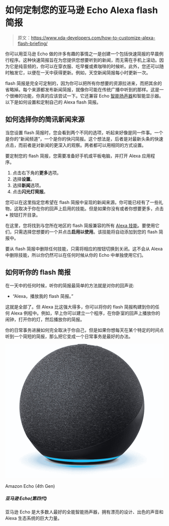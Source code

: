 # 如何定制您的亚马逊 Echo Alexa flash 简报

> 原文：<https://www.xda-developers.com/how-to-customize-alexa-flash-briefing/>

你可以用亚马逊 Echo 做的许多有趣的事情之一是创建一个包括快速简报的早晨例行程序。这种快速简报旨在为您提供您想要听到的新闻，而无需在手机上滚动。因为它是纯音频的，你可以在穿衣服、吃早餐或煮咖啡的时候听。此外，您还可以随时触发它，以便在一天中获得更新。例如，天空新闻简报每小时更新一次。

flash 简报是完全可定制的，因为你可以把所有你想要的资源拉进来，而把其余的省略掉。每个来源都发布新闻简报，就像你可能在传统广播中听到的那样。这是一个很棒的功能，你真的应该尝试一下。它还兼容 Echo [智能扬声器](https://www.xda-developers.com/best-smart-speakers/)和智能显示器。以下是如何设置和定制自己的 Alexa flash 简报。

## 如何选择你的简讯新闻来源

当您设置 flash 简报时，您会看到两个不同的选项，听起来好像是同一件事。一个是你的“新闻频道”，一个是你的快闪简报。这个想法是，后者是对最新头条的快速点击，而前者是对新闻的更深入的观察。两者都可以用相同的方式设置。

要定制您的 flash 简报，您需要准备好手机或平板电脑，并打开 Alexa 应用程序。

1.  点击右下角的**更多**选项。
2.  选择**设置**。
3.  选择**新闻**选项。
4.  点击**闪光灯简报**。

您可以在这里指定您希望在 flash 简报中呈现的新闻来源。你可能已经有了一些礼物，这取决于你在你的回声上启用的技能。但是如果你没有或者你想要更多，点击 **+** 按钮打开目录。

在这里，您将找到与您所在地区的 flash 简报兼容的所有 [Alexa 技能](https://www.xda-developers.com/best-alexa-skills/)。要使用它们，只需选择您想要的一个并点击**启用以使用**。该技能将自动添加到您的 flash 简报中。

要从 flash 简报中删除任何技能，只需将相应的按钮切换到关闭。这不会从 Alexa 中删除技能，所以你仍然可以在任何时候从你的 Echo 中单独使用它们。

## 如何听你的 flash 简报

在一天中的任何时候，听你的简报最简单的方法就是对你的回声说:

*   “Alexa，播放我的 flash 简报。”

这就是全部了。但 Alexa 比这强大得多，你可以将你的 flash 简报构建到你的任何 Alexa 例程中。例如，早上你可以建立一个程序，在你卧室的回声上播放你的闹钟，打开你的灯，然后播放你的简报。

你的日常事务进展如何完全取决于你自己，但是如果你想每天在某个特定的时间点听到一个简短的简报，那么把它变成一个日常事务是最好的办法。

 <picture>![The Amazon Echo is the best all-around smart speaker for most people with a nice design, great sound and the immense power of the Alexa ecosystem at its disposal.](img/82c4294cd1e55d681d456155362864d1.png)</picture> 

Amazon Echo (4th Gen)

##### 亚马逊 Echo(第四代)

亚马逊 Echo 是大多数人最好的全能智能扬声器，拥有漂亮的设计、出色的声音和 Alexa 生态系统的巨大力量。